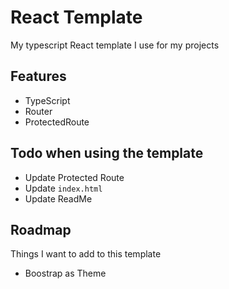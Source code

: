 # React Template

My typescript React template I use for my projects
## Features

 - TypeScript
 - Router
 - ProtectedRoute

## Todo when using the template

 - Update Protected Route
 - Update `index.html`
 - Update ReadMe

## Roadmap

Things I want to add to this template

 - Boostrap as Theme
